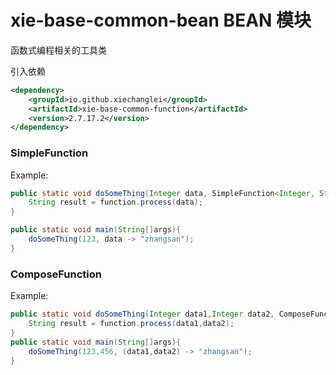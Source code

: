 # xie-base-common-bean BEAN 模块

函数式编程相关的工具类

引入依赖

```xml
<dependency>
    <groupId>io.github.xiechanglei</groupId>
    <artifactId>xie-base-common-function</artifactId>
    <version>2.7.17.2</version>
</dependency>
```

### SimpleFunction
Example:
```java
public static void doSomeThing(Integer data, SimpleFunction<Integer, String> function) {
    String result = function.process(data);
}

public static void main(String[]args){
    doSomeThing(123, data -> "zhangsan");
}
```

### ComposeFunction
Example:
```java
public static void doSomeThing(Integer data1,Integer data2, ComposeFunction<Integer, String> function) {
    String result = function.process(data1,data2);
}
public static void main(String[]args){
    doSomeThing(123,456, (data1,data2) -> "zhangsan");
}
```

